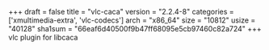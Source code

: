 +++
draft = false
title = "vlc-caca"
version = "2.2.4-8"
categories = ['xmultimedia-extra', 'vlc-codecs']
arch = "x86_64"
size = "10812"
usize = "40128"
sha1sum = "66eaf6d40500f9b47ff68095e5cb97460c82a724"
+++
vlc plugin for libcaca